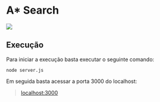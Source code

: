 # A* Search

![](https://github.com/VitorMarinheiro/A-Star-Algorithm/blob/main/readmegif.gif)

## Execução
Para iniciar a execução basta executar o seguinte comando:

```
node server.js
```


Em seguida basta acessar a porta 3000 do localhost:

> [localhost:3000](http:localhost:3000)